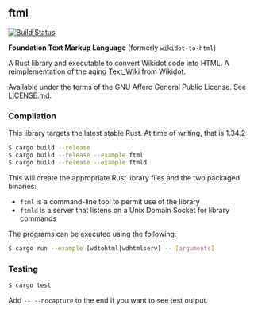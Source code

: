 ## ftml
[![Build Status](https://travis-ci.org/Nu-SCPTheme/wikidot-to-html.svg?branch=master)](https://travis-ci.org/Nu-SCPTheme/ftml)

**Foundation Text Markup Language** (formerly `wikidot-to-html`)

A Rust library and executable to convert Wikidot code into HTML. A reimplementation of the aging [Text\_Wiki](https://github.com/gabrys/wikidot/tree/master/lib/Text_Wiki/Text) from Wikidot.

Available under the terms of the GNU Affero General Public License. See [LICENSE.md](LICENSE).

### Compilation
This library targets the latest stable Rust. At time of writing, that is 1.34.2

```sh
$ cargo build --release
$ cargo build --release --example ftml
$ cargo build --release --example ftmld
```

This will create the appropriate Rust library files and the two packaged binaries:

* `ftml` is a command-line tool to permit use of the library
* `ftmld` is a server that listens on a Unix Domain Socket for library commands

The programs can be executed using the following:

```sh
$ cargo run --example [wdtohtml|wdhtmlserv] -- [arguments]
```

### Testing
```sh
$ cargo test
```

Add `-- --nocapture` to the end if you want to see test output.
